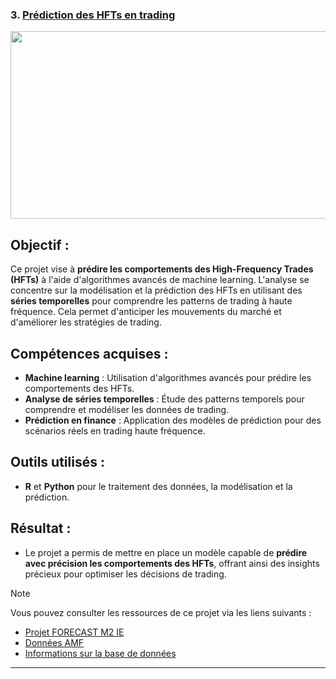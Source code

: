### 3. [Prédiction des HFTs en trading](https://github.com/Samadkod/Samadkod/blob/main/code_forecast_Samad%20M2IE.R)

<p align="center">
<img src="https://miro.medium.com/v2/resize:fit:624/0*YvMkQge8LgTncdOx.png" width="1000" height="300" />
</p>

## Objectif :
Ce projet vise à **prédire les comportements des High-Frequency Trades (HFTs)** à l'aide d'algorithmes avancés de machine learning. L'analyse se concentre sur la modélisation et la prédiction des HFTs en utilisant des **séries temporelles** pour comprendre les patterns de trading à haute fréquence. Cela permet d'anticiper les mouvements du marché et d'améliorer les stratégies de trading.

## Compétences acquises :
- **Machine learning** : Utilisation d'algorithmes avancés pour prédire les comportements des HFTs.
- **Analyse de séries temporelles** : Étude des patterns temporels pour comprendre et modéliser les données de trading.
- **Prédiction en finance** : Application des modèles de prédiction pour des scénarios réels en trading haute fréquence.

## Outils utilisés :
- **R** et **Python** pour le traitement des données, la modélisation et la prédiction.

## Résultat :
- Le projet a permis de mettre en place un modèle capable de **prédire avec précision les comportements des HFTs**, offrant ainsi des insights précieux pour optimiser les décisions de trading.

> [!NOTE]  
> Vous pouvez consulter les ressources de ce projet via les liens suivants :  
> - [Projet FORECAST M2 IE](https://github.com/Samadkod/Samadkod/blob/main/Projet%20-%20FORECAST_%20M2%20IE.pdf)  
> - [Données AMF](https://github.com/Samadkod/Samadkod/blob/main/amf_data.xlsx)  
> - [Informations sur la base de données](https://github.com/Samadkod/Samadkod/blob/main/Info_base_donn%C3%A9es_amf_data.pdf)

---
